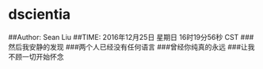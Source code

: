 # dscientia
##Author: Sean Liu
##TIME: 2016年12月25日 星期日 16时19分56秒 CST
###然后我安静的发现
###两个人已经没有任何语言
###曾经你纯真的永远
###让我不顾一切开始怀念
